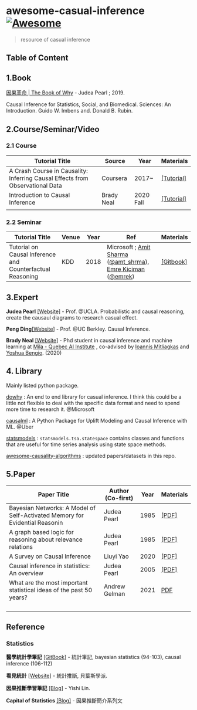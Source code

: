 # awesome-casual-inference [![Awesome](https://awesome.re/badge.svg)](https://awesome.re)

> resource of casual inference


## Table of Content




## 1.Book

[因果革命 | The Book of Why](https://www.books.com.tw/products/0010825178) - Judea Pearl ; 2019. 

Causal Inference for Statistics, Social, and Biomedical. Sciences: An Introduction. Guido W. Imbens and. Donald B. Rubin.

## 2.Course/Seminar/Video

### 2.1 Course

| Tutorial Title                                               | Source     | Year      | Materials                                                    |
| ------------------------------------------------------------ | ---------- | --------- | ------------------------------------------------------------ |
| A Crash Course in Causality: Inferring Causal Effects from Observational Data | Coursera   | 2017~     | [[Tutorial]](https://www.coursera.org/learn/crash-course-in-causality) |
| Introduction to Causal Inference                             | Brady Neal | 2020 Fall | [[Tutorial]](https://www.bradyneal.com/causal-inference-course) |
|                                                              |            |           |                                                              |

### 2.2 Seminar

| Tutorial Title                                            | Venue | Year | Ref                                                          | Materials                                                    |
| --------------------------------------------------------- | ----- | ---- | ------------------------------------------------------------ | ------------------------------------------------------------ |
| Tutorial on Causal Inference and Counterfactual Reasoning | KDD   | 2018 | Microsoft ; [Amit Sharma](http://www.amitsharma.in/) ([@amt_shrma](https://twitter.com/amt_shrma)), [Emre Kiciman](http://kiciman.org/) ([@emrek](https://twitter.com/emrek)) | [[Gitbook]](https://causalinference.gitlab.io/kdd-tutorial/) |




## 3.Expert

**Judea Pearl** [[Website]](http://bayes.cs.ucla.edu/jp_home.html) - Prof. @UCLA. Probabilistic and causal reasoning, create the causaul diagrams to research casual effect.

**Peng Ding**[[Website]](https://sites.google.com/site/pengdingpku/) - Prof. @UC Berkley. Causal Inference.

**Brady Neal** [[Website]](https://www.bradyneal.com/) - Phd student  in causal inference and machine learning at [Mila - Quebec AI Institute](https://mila.quebec/en/mila/) , co-advised by [Ioannis Mitliagkas](http://mitliagkas.github.io/) and [Yoshua Bengio](https://mila.quebec/en/yoshua-bengio/). (2020)





## 4. Library

Mainly listed python package.

[dowhy](https://github.com/microsoft/dowhy) : An end to end library for casual inference. I think this could be a little not flexible to deal with the specific data format and need to spend more time to research it. @Microsoft

[causalml](https://github.com/uber/causalml) : A Python Package for Uplift Modeling and Causal Inference with ML. @Uber

[statsmodels](https://www.statsmodels.org/stable/statespace.html) : `statsmodels.tsa.statespace` contains classes and functions that are useful for time series analysis using state space methods. 

[awesome-causality-algorithms](https://github.com/rguo12/awesome-causality-algorithms) : updated papers/datasets in this repo.



## 5.Paper

| Paper Title                                                  | Author (Co-first) | Year | Materials                                                    |
| ------------------------------------------------------------ | ----------------- | ---- | ------------------------------------------------------------ |
| Bayesian Networks: A Model of Self-Activated Memory for Evidential Reasonin | Judea Pearl       | 1985 | [[PDF]](https://ftp.cs.ucla.edu/tech-report/198_-reports/850017.pdf) |
| A graph based logic for reasoning about relevance relations  | Judea Pearl       | 1985 | [[PDF]](https://ftp.cs.ucla.edu/pub/stat_ser/r53-L.pdf)      |
| A Survey on Causal Inference                                 | Liuyi Yao         | 2020 | [[PDF]](https://arxiv.org/pdf/2002.02770.pdf)                |
| Causal inference in statistics: An overview                  | Judea Pearl       | 2005 | [[PDF]](https://ftp.cs.ucla.edu/pub/stat_ser/r350.pdf)       |
| What are the most important statistical ideas of the past 50 years? | Andrew Gelman     | 2021 | [PDF](https://arxiv.org/pdf/2012.00174.pdf)                  |
|                                                              |                   |      |                                                              |
|                                                              |                   |      |                                                              |
|                                                              |                   |      |                                                              |
|                                                              |                   |      |                                                              |



## Reference

### Statistics

**醫學統計學筆記** [[GitBook]](https://wangcc.me/LSHTMlearningnote/prob-intro.html) - 統計筆記, bayesian statistics (94-103), causal inference (106-112)

**看見統計** [[Website]](https://seeing-theory.brown.edu/bayesian-inference/cn.html#section1) - 統計推斷, 貝葉斯學派.

**因果推斷學習筆記** [[Blog]](https://dango.rocks/blog/2018/11/04/Causality0-Collection-of-Study-Materials/) - Yishi Lin.

**Capital of Statistics** [[Blog]](https://cosx.org/tags/%E5%9B%A0%E6%9E%9C%E6%8E%A8%E6%96%AD) - 因果推斷簡介系列文

